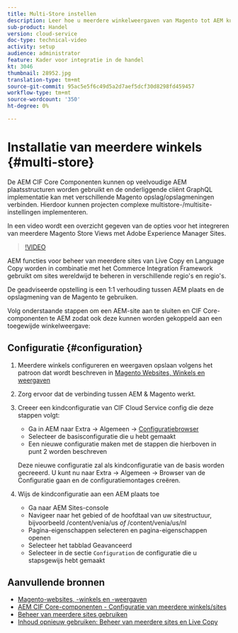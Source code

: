 ```yaml
---
title: Multi-Store instellen
description: Leer hoe u meerdere winkelweergaven van Magento tot AEM kunt toewijzen. Hierdoor kunnen projecten ondersteuning bieden voor meertalige en meertalige gebruiksgevallen.
sub-product: Handel
version: cloud-service
doc-type: technical-video
activity: setup
audience: administrator
feature: Kader voor integratie in de handel
kt: 3046
thumbnail: 28952.jpg
translation-type: tm+mt
source-git-commit: 95ac5e5f6c49d5a2d7aef5dcf30d8298fd459457
workflow-type: tm+mt
source-wordcount: '350'
ht-degree: 0%

---
```



# Installatie van meerdere winkels {#multi-store}

De AEM CIF Core Componenten kunnen op veelvoudige AEM plaatsstructuren worden gebruikt en de onderliggende cliënt GraphQL implementatie kan met verschillende Magento opslag/opslagmeningen verbinden. Hierdoor kunnen projecten complexe multistore-/multisite-instellingen implementeren.

In een video wordt een overzicht gegeven van de opties voor het integreren van meerdere Magento Store Views met Adobe Experience Manager Sites.

>[!VIDEO](https://video.tv.adobe.com/v/28952/?quality=12)

AEM functies voor beheer van meerdere sites van Live Copy en Language Copy worden in combinatie met het Commerce Integration Framework gebruikt om sites wereldwijd te beheren in verschillende regio&#39;s en regio&#39;s.

De geadviseerde opstelling is een 1:1 verhouding tussen AEM plaats en de opslagmening van de Magento te gebruiken.

Volg onderstaande stappen om een AEM-site aan te sluiten en CIF Core-componenten te AEM zodat ook deze kunnen worden gekoppeld aan een toegewijde winkelweergave:

## Configuratie {#configuration}

1. Meerdere winkels configureren en weergaven opslaan volgens het patroon dat wordt beschreven in [Magento Websites, Winkels en weergaven](https://docs.magento.com/m2/ce/user_guide/stores/websites-stores-views.html)

2. Zorg ervoor dat de verbinding tussen AEM &amp; Magento werkt.

3. Creeer een kindconfiguratie van CIF Cloud Service config die deze stappen volgt:

   * Ga in AEM naar Extra -> Algemeen -> [Configuratiebrowser](/help/implementing/developing/introduction/configurations.md#using-configuration-browser)
   * Selecteer de basisconfiguratie die u hebt gemaakt
   * Een nieuwe configuratie maken met de stappen die hierboven in punt 2 worden beschreven

   Deze nieuwe configuratie zal als kindconfiguratie van de basis worden gecreeerd. U kunt nu naar Extra -> Algemeen -> Browser van de Configuratie gaan en de configuratiemontages creëren.

4. Wijs de kindconfiguratie aan een AEM plaats toe

   * Ga naar AEM Sites-console
   * Navigeer naar het gebied of de hoofdtaal van uw sitestructuur, bijvoorbeeld /content/venia/us _of_ /content/venia/us/nl
   * Pagina-eigenschappen selecteren en pagina-eigenschappen openen
   * Selecteer het tabblad Geavanceerd
   * Selecteer in de sectie `Configuration` de configuratie die u stapsgewijs hebt gemaakt

## Aanvullende bronnen

* [Magento-websites, -winkels en -weergaven](https://docs.magento.com/m2/ce/user_guide/stores/websites-stores-views.html)
* [AEM CIF Core-componenten - Configuratie van meerdere winkels/sites](https://github.com/adobe/aem-core-cif-components/wiki/configuration#multi-store--site-configuration)
* [Beheer van meerdere sites gebruiken](https://docs.adobe.com/content/help/en/experience-manager-learn/sites/translation/multi-site-manager-feature-video-use.html)
* [Inhoud opnieuw gebruiken: Beheer van meerdere sites en Live Copy](/help/sites-cloud/administering/msm/overview.md)
